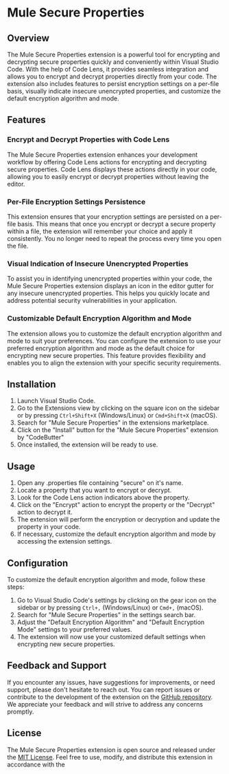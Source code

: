 # Mule Secure Properties

## Overview

The Mule Secure Properties extension is a powerful tool for encrypting and decrypting secure properties quickly and conveniently within Visual Studio Code. With the help of Code Lens, it provides seamless integration and allows you to encrypt and decrypt properties directly from your code. The extension also includes features to persist encryption settings on a per-file basis, visually indicate insecure unencrypted properties, and customize the default encryption algorithm and mode.

## Features

### Encrypt and Decrypt Properties with Code Lens

The Mule Secure Properties extension enhances your development workflow by offering Code Lens actions for encrypting and decrypting secure properties. Code Lens displays these actions directly in your code, allowing you to easily encrypt or decrypt properties without leaving the editor.

### Per-File Encryption Settings Persistence

This extension ensures that your encryption settings are persisted on a per-file basis. This means that once you encrypt or decrypt a secure property within a file, the extension will remember your choice and apply it consistently. You no longer need to repeat the process every time you open the file.

### Visual Indication of Insecure Unencrypted Properties

To assist you in identifying unencrypted properties within your code, the Mule Secure Properties extension displays an icon in the editor gutter for any insecure unencrypted properties. This helps you quickly locate and address potential security vulnerabilities in your application.

### Customizable Default Encryption Algorithm and Mode

The extension allows you to customize the default encryption algorithm and mode to suit your preferences. You can configure the extension to use your preferred encryption algorithm and mode as the default choice for encrypting new secure properties. This feature provides flexibility and enables you to align the extension with your specific security requirements.

## Installation

1. Launch Visual Studio Code.
2. Go to the Extensions view by clicking on the square icon on the sidebar or by pressing `Ctrl+Shift+X` (Windows/Linux) or `Cmd+Shift+X` (macOS).
3. Search for "Mule Secure Properties" in the extensions marketplace.
4. Click on the "Install" button for the "Mule Secure Properties" extension by "CodeButter"
5. Once installed, the extension will be ready to use.

## Usage

1. Open any .properties file containing "secure" on it's name.
2. Locate a property that you want to encrypt or decrypt.
3. Look for the Code Lens action indicators above the property.
4. Click on the "Encrypt" action to encrypt the property or the "Decrypt" action to decrypt it.
5. The extension will perform the encryption or decryption and update the property in your code.
6. If necessary, customize the default encryption algorithm and mode by accessing the extension settings.

## Configuration

To customize the default encryption algorithm and mode, follow these steps:

1. Go to Visual Studio Code's settings by clicking on the gear icon on the sidebar or by pressing `Ctrl+,` (Windows/Linux) or `Cmd+,` (macOS).
2. Search for "Mule Secure Properties" in the settings search bar.
3. Adjust the "Default Encryption Algorithm" and "Default Encryption Mode" settings to your preferred values.
4. The extension will now use your customized default settings when encrypting new secure properties.

## Feedback and Support

If you encounter any issues, have suggestions for improvements, or need support, please don't hesitate to reach out. You can report issues or contribute to the development of the extension on the [GitHub repository](https://github.com/yourcompany/mule-secure-properties). We appreciate your feedback and will strive to address any concerns promptly.

## License

The Mule Secure Properties extension is open source and released under the [MIT License](https://opensource.org/licenses/MIT). Feel free to use, modify, and distribute this extension in accordance with the
